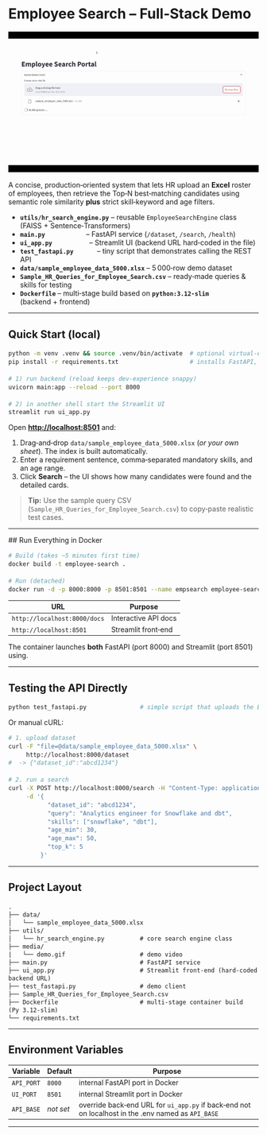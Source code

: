 # Employee Search – Full‑Stack Demo

![Demo](media/demo.gif)

A concise, production‑oriented system that lets HR upload an **Excel** roster of
employees, then retrieve the Top‑N best‑matching candidates using semantic role
similarity **plus** strict skill‑keyword and age filters.

* **`utils/hr_search_engine.py`** – reusable `EmployeeSearchEngine` class (FAISS + Sentence‑Transformers)
* **`main.py`**                     – FastAPI service (`/dataset`, `/search`, `/health`)
* **`ui_app.py`**                   – Streamlit UI (backend URL hard‑coded in the file)
* **`test_fastapi.py`**            – tiny script that demonstrates calling the REST API
* **`data/sample_employee_data_5000.xlsx`** – 5 000‑row demo dataset
* **`Sample_HR_Queries_for_Employee_Search.csv`** – ready‑made queries & skills for testing
* **`Dockerfile`** – multi‑stage build based on **`python:3.12‑slim`** (backend + frontend)

---

## Quick Start (local)

```bash
python -m venv .venv && source .venv/bin/activate  # optional virtual‑env
pip install -r requirements.txt                    # installs FastAPI, FAISS‑CPU, Streamlit, etc.

# 1) run backend (reload keeps dev‑experience snappy)
uvicorn main:app --reload --port 8000

# 2) in another shell start the Streamlit UI
streamlit run ui_app.py
```

Open **[http://localhost:8501](http://localhost:8501)** and:

1. Drag‑and‑drop `data/sample_employee_data_5000.xlsx` (*or your own sheet*). The index is built automatically.
2. Enter a requirement sentence, comma‑separated mandatory skills, and an age range.
3. Click **Search** – the UI shows how many candidates were found and the detailed cards.

> **Tip:** Use the sample query CSV (`Sample_HR_Queries_for_Employee_Search.csv`) to copy‑paste realistic test cases.

---

## Run Everything in Docker

```bash
# Build (takes ~5 minutes first time)
docker build -t employee-search .

# Run (detached)
docker run -d -p 8000:8000 -p 8501:8501 --name empsearch employee-search
```

| URL                          | Purpose              |
| ---------------------------- | -------------------- |
| `http://localhost:8000/docs` | Interactive API docs |
| `http://localhost:8501`      | Streamlit front‑end  |

The container launches **both** FastAPI (port 8000) and Streamlit (port 8501) using.

---

## Testing the API Directly

```bash
python test_fastapi.py               # simple script that uploads the Excel file and runs example queries
```

Or manual cURL:

```bash
# 1. upload dataset
curl -F "file=@data/sample_employee_data_5000.xlsx" \
     http://localhost:8000/dataset
#  -> {"dataset_id":"abcd1234"}

# 2. run a search
curl -X POST http://localhost:8000/search -H "Content-Type: application/json" \
     -d '{
           "dataset_id": "abcd1234",
           "query": "Analytics engineer for Snowflake and dbt",
           "skills": ["snowflake", "dbt"],
           "age_min": 30,
           "age_max": 50,
           "top_k": 5
         }'
```

---

## Project Layout

```
.
├── data/
│   └── sample_employee_data_5000.xlsx
├── utils/
│   └── hr_search_engine.py          # core search engine class
├── media/
|   └── demo.gif                     # demo video 
├── main.py                          # FastAPI service
├── ui_app.py                        # Streamlit front‑end (hard‑coded backend URL)
├── test_fastapi.py                  # demo client
├── Sample_HR_Queries_for_Employee_Search.csv
├── Dockerfile                       # multi‑stage container build (Py 3.12‑slim)
└── requirements.txt
```

---

## Environment Variables

| Variable   | Default   | Purpose                                                            |
| ---------- | --------- | ------------------------------------------------------------------ |
| `API_PORT` | `8000`    | internal FastAPI port in Docker                                    |
| `UI_PORT`  | `8501`    | internal Streamlit port in Docker                                  |
| `API_BASE` | *not set* | override back‑end URL for `ui_app.py` if back‑end not on localhost in the .env named as `API_BASE` |

---